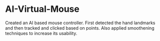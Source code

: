 # AI-Virtual-Mouse
Created an AI based mouse controller. First detected the hand landmarks and then tracked and clicked based on points. Also applied smoothening techniques to increase its usability.
